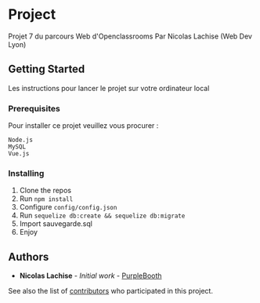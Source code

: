 # Project

Projet 7 du parcours Web d'Openclassrooms
Par Nicolas Lachise (Web Dev Lyon)

## Getting Started

Les instructions pour lancer le projet sur votre ordinateur local

### Prerequisites

Pour installer ce projet veuillez vous procurer :

```
Node.js
MySQL
Vue.js
```

### Installing

1. Clone the repos
2. Run ```npm install```
3. Configure ```config/config.json```
4. Run ```sequelize db:create && sequelize db:migrate```
5. Import sauvegarde.sql
6. Enjoy

## Authors

* **Nicolas Lachise** - *Initial work* - [PurpleBooth](https://github.com/WebDevLyon)

See also the list of [contributors](https://github.com/your/project/contributors) who participated in this project.
